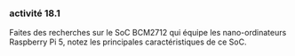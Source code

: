 ### activité 18.1

Faites des recherches sur le SoC BCM2712 qui équipe les nano-ordinateurs Raspberry Pi 5, notez les principales caractéristiques de ce SoC. 